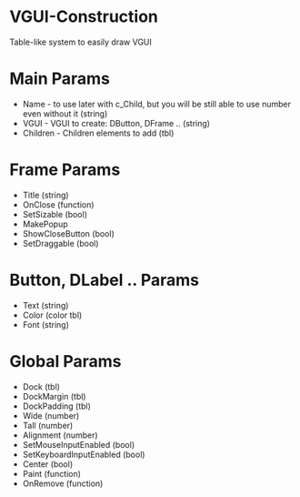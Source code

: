 # VGUI-Construction
Table-like system to easily draw VGUI

# Main Params
* Name - to use later with c_Child, but you will be still able to use number even without it (string)
* VGUI - VGUI to create: DButton, DFrame .. (string)
* Children - Children elements to add (tbl)

# Frame Params
* Title (string)
* OnClose (function)
* SetSizable (bool)
* MakePopup
* ShowCloseButton (bool)
* SetDraggable (bool)

# Button, DLabel .. Params
* Text (string)
* Color (color tbl)
* Font (string)

# Global Params
* Dock (tbl)
* DockMargin (tbl)
* DockPadding (tbl)
* Wide (number)
* Tall (number)
* Alignment (number)
* SetMouseInputEnabled (bool)
* SetKeyboardInputEnabled (bool)
* Center (bool)
* Paint (function)
* OnRemove (function)
